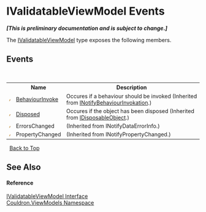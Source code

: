 # IValidatableViewModel Events
 _**\[This is preliminary documentation and is subject to change.\]**_

The <a href="T_Couldron_ViewModels_IValidatableViewModel">IValidatableViewModel</a> type exposes the following members.


## Events
&nbsp;<table><tr><th></th><th>Name</th><th>Description</th></tr><tr><td>![Public event](media/pubevent.gif "Public event")</td><td><a href="E_Couldron_INotifyBehaviourInvokation_BehaviourInvoke">BehaviourInvoke</a></td><td>
Occures if a behaviour should be invoked
 (Inherited from <a href="T_Couldron_INotifyBehaviourInvokation">INotifyBehaviourInvokation</a>.)</td></tr><tr><td>![Public event](media/pubevent.gif "Public event")</td><td><a href="E_Couldron_Core_IDisposableObject_Disposed">Disposed</a></td><td>
Occures if the object has been disposed
 (Inherited from <a href="T_Couldron_Core_IDisposableObject">IDisposableObject</a>.)</td></tr><tr><td>![Public event](media/pubevent.gif "Public event")</td><td>ErrorsChanged</td><td> (Inherited from INotifyDataErrorInfo.)</td></tr><tr><td>![Public event](media/pubevent.gif "Public event")</td><td>PropertyChanged</td><td> (Inherited from INotifyPropertyChanged.)</td></tr></table>&nbsp;
<a href="#ivalidatableviewmodel-events">Back to Top</a>

## See Also


#### Reference
<a href="T_Couldron_ViewModels_IValidatableViewModel">IValidatableViewModel Interface</a><br /><a href="N_Couldron_ViewModels">Couldron.ViewModels Namespace</a><br />